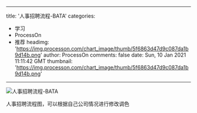 
---
title: '人事招聘流程-BATA'
categories: 
 - 学习
 - ProcessOn
 - 推荐
headimg: 'https://img.processon.com/chart_image/thumb/5f6863d47d9c087da1b9d14b.png'
author: ProcessOn
comments: false
date: Sun, 10 Jan 2021 11:11:42 GMT
thumbnail: 'https://img.processon.com/chart_image/thumb/5f6863d47d9c087da1b9d14b.png'
---

<div>   
<img class="thumb" alt="人事招聘流程-BATA" src="https://img.processon.com/chart_image/thumb/5f6863d47d9c087da1b9d14b.png" referrerpolicy="no-referrer">
<p>人事招聘流程图，可以根据自己公司情况进行修改调色</p>  
</div>
            